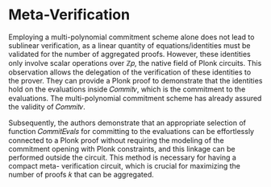 # Meta-Verification

Employing a multi-polynomial commitment scheme alone does not lead to sublinear verification, as a linear quantity of equations/identities must be validated for the number of aggregated proofs. However, these identities only involve scalar operations over ℤ𝑝, the native field of Plonk circuits. This observation allows the delegation of the verification of these identities to the prover. They can provide a Plonk proof to demonstrate that the identities hold on the evaluations inside 𝐶𝑜𝑚𝑚𝑖𝑡𝑣, which is the commitment to the evaluations. The multi-polynomial commitment scheme has already assured the validity of 𝐶𝑜𝑚𝑚𝑖𝑡𝑣.&#x20;

Subsequently, the authors demonstrate that an appropriate selection of function 𝐶𝑜𝑚𝑚𝑖𝑡𝐸𝑣𝑎𝑙𝑠 for committing to the evaluations can be effortlessly connected to a Plonk proof without requiring the modeling of the commitment opening with Plonk constraints, and this linkage can be performed outside the circuit. This method is necessary for having a compact meta- verification circuit, which is crucial for maximizing the number of proofs 𝑘 that can be aggregated.
